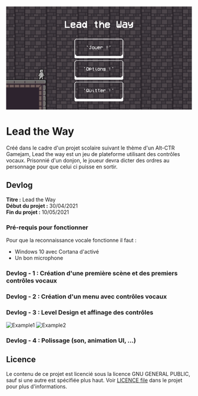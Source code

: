 ![Main](Main.png)

# Lead the Way

Créé dans le cadre d'un projet scolaire suivant le thème d'un Alt-CTR Gamejam, Lead the way est un jeu de plateforme utilisant des contrôles vocaux. Prisonnié d'un donjon, le joueur devra dicter des ordres au personnage pour que celui ci puisse en sortir.

## Devlog

**Titre :**   Lead the Way <br />
**Début du projet :** 30/04/2021 <br />
**Fin du projet :** 10/05/2021

### Pré-requis pour fonctionner

Pour que la reconnaissance vocale fonctionne il faut :
- Windows 10 avec Cortana d'activé
- Un bon microphone

### Devlog - 1 : Création d'une première scène et des premiers contrôles vocaux

### Devlog - 2 : Création d'un menu avec contrôles vocaux

### Devlog - 3 : Level Design et affinage des contrôles

![Example1](Level_Design_Example_1.png)
![Example2](Level_Design_Example_2.png)

### Devlog - 4 : Polissage (son, animation UI, ...)

## Licence
Le contenu de ce projet est licencié sous la licence  GNU GENERAL PUBLIC, sauf si une autre est spécifiée plus haut. Voir [LICENCE file](https://github.com/Arthur-bot/Lead-the-way/blob/main/LICENSE) dans le projet pour plus d'informations.
